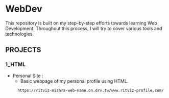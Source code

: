 # WebDev
This repository is built on my step-by-step efforts towards learning Web Development.
Throughout this process, I will try to cover various tools and technologies.

## PROJECTS
### 1_HTML
* Personal Site :
    * Basic webpage of my personal profile using HTML.
    ```
      https://ritviz-mishra-web-name.on.drv.tw/www.ritviz-profile.com/
     ```
    
